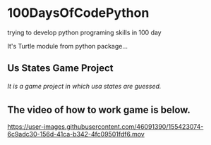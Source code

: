 # 100DaysOfCodePython
trying to develop python programing skills in 100 day

It's Turtle module from python package...

## Us States Game Project

###### It is a game project in which usa states are guessed.

## The video of how to work game is below.

https://user-images.githubusercontent.com/46091390/155423074-6c9adc30-156d-41ca-b342-4fc09501fdf6.mov

